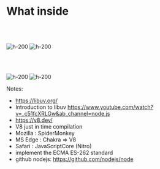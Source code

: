 <!-- .slide: class="flex-row" -->

# What inside

<br><br>

![h-200](./assets/images/V8_JavaScript_engine_logo_2.svg)
![h-200](./assets/images/libuv.svg)

<br><br>

![h-200](./assets/images/Unofficial_JavaScript_logo_2.svg)
![h-200](./assets/images/C_plus_plus.svg)

Notes:
- https://libuv.org/
- Introduction to libuv https://www.youtube.com/watch?v=_c51fcXRLGw&ab_channel=node.js
- https://v8.dev/
- V8 just in time compilation
- Mozilla : SpiderMonkey
- MS Edge : Chakra => V8
- Safari : JavaScriptCore (Nitro)
- implement the ECMA ES-262 standard
- github nodejs: https://github.com/nodejs/node
